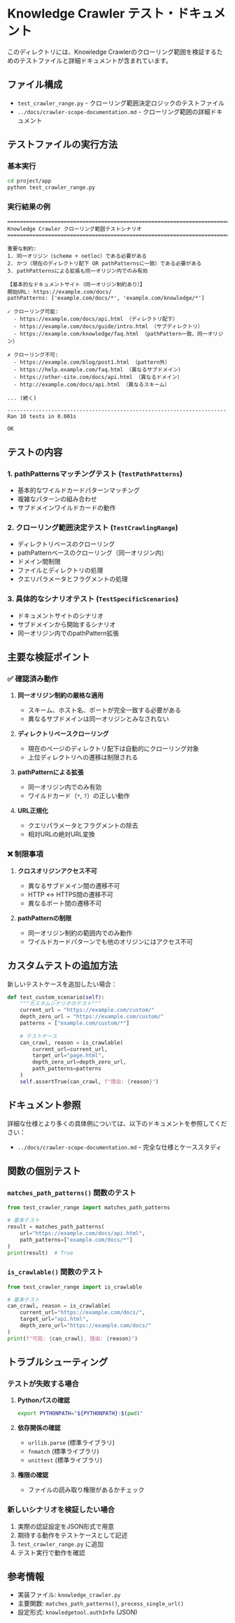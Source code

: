 # Knowledge Crawler テスト・ドキュメント

このディレクトリには、Knowledge Crawlerのクローリング範囲を検証するためのテストファイルと詳細ドキュメントが含まれています。

## ファイル構成

- `test_crawler_range.py` - クローリング範囲決定ロジックのテストファイル
- `../docs/crawler-scope-documentation.md` - クローリング範囲の詳細ドキュメント

## テストファイルの実行方法

### 基本実行

```bash
cd project/app
python test_crawler_range.py
```

### 実行結果の例

```
================================================================================
Knowledge Crawler クローリング範囲テストシナリオ
================================================================================

重要な制約:
1. 同一オリジン（scheme + netloc）である必要がある
2. かつ（現在のディレクトリ配下 OR pathPatternsに一致）である必要がある
3. pathPatternsによる拡張も同一オリジン内でのみ有効

【基本的なドキュメントサイト（同一オリジン制約あり）】
開始URL: https://example.com/docs/
pathPatterns: ['example.com/docs/*', 'example.com/knowledge/*']

✓ クローリング可能:
  - https://example.com/docs/api.html （ディレクトリ配下）
  - https://example.com/docs/guide/intro.html （サブディレクトリ）
  - https://example.com/knowledge/faq.html （pathPattern一致、同一オリジン）

✗ クローリング不可:
  - https://example.com/blog/post1.html （pattern外）
  - https://help.example.com/faq.html （異なるサブドメイン）
  - https://other-site.com/docs/api.html （異なるドメイン）
  - http://example.com/docs/api.html （異なるスキーム）

... (続く)

----------------------------------------------------------------------
Ran 10 tests in 0.001s

OK
```

## テストの内容

### 1. pathPatternsマッチングテスト (`TestPathPatterns`)

- 基本的なワイルドカードパターンマッチング
- 複雑なパターンの組み合わせ
- サブドメインワイルドカードの動作

### 2. クローリング範囲決定テスト (`TestCrawlingRange`)

- ディレクトリベースのクローリング
- pathPatternベースのクローリング（同一オリジン内）
- ドメイン間制限
- ファイルとディレクトリの処理
- クエリパラメータとフラグメントの処理

### 3. 具体的なシナリオテスト (`TestSpecificScenarios`)

- ドキュメントサイトのシナリオ
- サブドメインから開始するシナリオ
- 同一オリジン内でのpathPattern拡張

## 主要な検証ポイント

### ✅ 確認済み動作

1. **同一オリジン制約の厳格な適用**
   - スキーム、ホスト名、ポートが完全一致する必要がある
   - 異なるサブドメインは同一オリジンとみなされない

2. **ディレクトリベースクローリング**
   - 現在のページのディレクトリ配下は自動的にクローリング対象
   - 上位ディレクトリへの遷移は制限される

3. **pathPatternによる拡張**
   - 同一オリジン内でのみ有効
   - ワイルドカード（`*`, `?`）の正しい動作

4. **URL正規化**
   - クエリパラメータとフラグメントの除去
   - 相対URLの絶対URL変換

### ❌ 制限事項

1. **クロスオリジンアクセス不可**
   - 異なるサブドメイン間の遷移不可
   - HTTP ↔ HTTPS間の遷移不可
   - 異なるポート間の遷移不可

2. **pathPatternの制限**
   - 同一オリジン制約の範囲内でのみ動作
   - ワイルドカードパターンでも他のオリジンにはアクセス不可

## カスタムテストの追加方法

新しいテストケースを追加したい場合：

```python
def test_custom_scenario(self):
    """カスタムシナリオのテスト"""
    current_url = "https://example.com/custom/"
    depth_zero_url = "https://example.com/custom/"
    patterns = ["example.com/custom/*"]
    
    # テストケース
    can_crawl, reason = is_crawlable(
        current_url=current_url,
        target_url="page.html",
        depth_zero_url=depth_zero_url,
        path_patterns=patterns
    )
    self.assertTrue(can_crawl, f"理由: {reason}")
```

## ドキュメント参照

詳細な仕様とより多くの具体例については、以下のドキュメントを参照してください：

- `../docs/crawler-scope-documentation.md` - 完全な仕様とケーススタディ

## 関数の個別テスト

### `matches_path_patterns()` 関数のテスト

```python
from test_crawler_range import matches_path_patterns

# 基本テスト
result = matches_path_patterns(
    url="https://example.com/docs/api.html",
    path_patterns=["example.com/docs/*"]
)
print(result)  # True
```

### `is_crawlable()` 関数のテスト

```python
from test_crawler_range import is_crawlable

# 基本テスト
can_crawl, reason = is_crawlable(
    current_url="https://example.com/docs/",
    target_url="api.html",
    depth_zero_url="https://example.com/docs/"
)
print(f"可能: {can_crawl}, 理由: {reason}")
```

## トラブルシューティング

### テストが失敗する場合

1. **Pythonパスの確認**
   ```bash
   export PYTHONPATH="${PYTHONPATH}:$(pwd)"
   ```

2. **依存関係の確認**
   - `urllib.parse` (標準ライブラリ)
   - `fnmatch` (標準ライブラリ)
   - `unittest` (標準ライブラリ)

3. **権限の確認**
   - ファイルの読み取り権限があるかチェック

### 新しいシナリオを検証したい場合

1. 実際の認証設定をJSON形式で用意
2. 期待する動作をテストケースとして記述
3. `test_crawler_range.py` に追加
4. テスト実行で動作を確認

## 参考情報

- 実装ファイル: `knowledge_crawler.py`
- 主要関数: `matches_path_patterns()`, `process_single_url()`
- 設定形式: `knowledgetool.authInfo` (JSON) 
